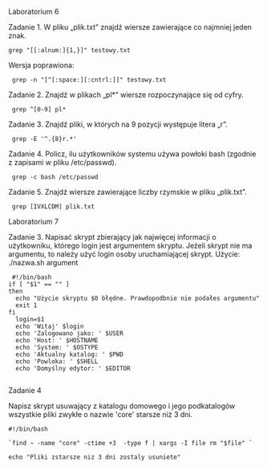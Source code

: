 Laboratorium 6

Zadanie 1. W pliku „plik.txt” znajdź wiersze zawierające co najmniej jeden znak.

```
grep "[[:alnum:]{1,}]" testowy.txt
```

Wersja poprawiona:


```
 grep -n "[^[:space:][:cntrl:]]" testowy.txt
```



Zadanie 2. Znajdź w plikach „pl*” wiersze rozpoczynające się od cyfry.

```
 grep ^[0-9] pl*
```

Zadanie 3. Znajdź pliki, w których na 9 pozycji występuje litera „r”.

```
 grep -E '^.{8}r.*'
```

Zadanie 4. Policz, ilu użytkowników systemu używa powłoki bash (zgodnie z zapisami w pliku /etc/passwd).

```
 grep -c bash /etc/passwd
```

Zadanie 5. Znajdź wiersze zawierające liczby rzymskie w pliku „plik.txt”.

```
 grep [IVXLCDM] plik.txt
```





Laboratorium 7

Zadanie 3. Napisać skrypt zbierający jak najwięcej informacji o użytkowniku, którego login jest argumentem skryptu. Jeżeli skrypt nie ma argumentu, to należy użyć login osoby uruchamiającej skrypt. Użycie: ./nazwa.sh argument

```
 #!/bin/bash
if [ "$1" == "" ]
then
  echo "Użycie skryptu $0 błędne. Prawdopodbnie nie podałes argumentu"
  exit 1
fi
  login=$1
  echo 'Witaj' $login
  echo 'Zalogowano jako: ' $USER
  echo 'Host: ' $HOSTNAME
  echo 'System: ' $OSTYPE
  echo 'Aktualny katalog: ' $PWD
  echo 'Powloka: ' $SHELL
  echo 'Domyślny edytor: ' $EDITOR
  
```  

Zadanie 4

Napisz skrypt usuwający z katalogu domowego i jego podkatalogów wszystkie pliki zwykłe o nazwie 'core' starsze niż 3 dni.

```
#!/bin/bash

`find ~ -name "core" -ctime +3  -type f | xargs -I file rm "$file" `

echo "Pliki zstarsze niz 3 dni zostaly usuniete"
```
